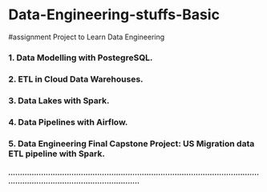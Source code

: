 # Data-Engineering-stuffs-Basic
#assignment Project to Learn Data Engineering

### 1. Data Modelling with PostegreSQL.
### 2. ETL in Cloud Data Warehouses.
### 3. Data Lakes with Spark.
### 4. Data Pipelines with Airflow.
### 5. Data Engineering Final Capstone Project: US Migration data ETL pipeline with Spark.
##### ...................................................................................................................................................................
